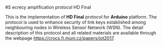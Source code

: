 #S ecrecy amplification protocol HD Final

This is the implementation of **HD Final** protocol for **Arduino** platform. The protocol is used to enhance security of link keys established among neighbouring nodes in Wireless Sensor Network (WSN). The detail description of this protocol and all related materials are available through the webpage https://crocs.fi.muni.cz/papers/iot2017.
